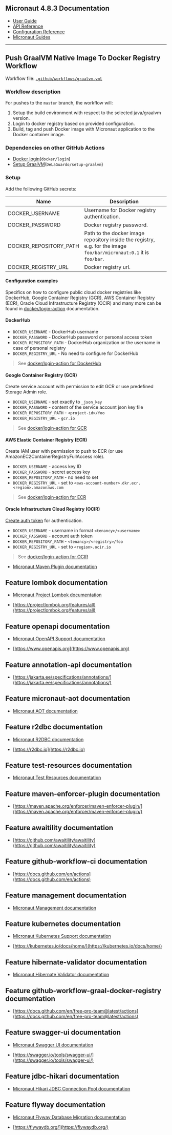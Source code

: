 ## Micronaut 4.8.3 Documentation

- [User Guide](https://docs.micronaut.io/4.8.3/guide/index.html)
- [API Reference](https://docs.micronaut.io/4.8.3/api/index.html)
- [Configuration Reference](https://docs.micronaut.io/4.8.3/guide/configurationreference.html)
- [Micronaut Guides](https://guides.micronaut.io/index.html)
---

## Push GraalVM Native Image To Docker Registry Workflow

Workflow file: [`.github/workflows/graalvm.yml`](.github/workflows/graalvm.yml)

### Workflow description
For pushes to the `master` branch, the workflow will:
1. Setup the build environment with respect to the selected java/graalvm version.
2. Login to docker registry based on provided configuration.
3. Build, tag and push Docker image with Micronaut application to the Docker container image.

### Dependencies on other GitHub Actions
- [Docker login](`https://github.com/docker/login-action`)(`docker/login`)
- [Setup GraalVM](`https://github.com/DeLaGuardo/setup-graalvm`)(`DeLaGuardo/setup-graalvm`)

### Setup
Add the following GitHub secrets:

| Name | Description |
| ---- | ----------- |
| DOCKER_USERNAME | Username for Docker registry authentication. |
| DOCKER_PASSWORD | Docker registry password. |
| DOCKER_REPOSITORY_PATH | Path to the docker image repository inside the registry, e.g. for the image `foo/bar/micronaut:0.1` it is `foo/bar`. |
| DOCKER_REGISTRY_URL | Docker registry url. |
#### Configuration examples
Specifics on how to configure public cloud docker registries like DockerHub, Google Container Registry (GCR), AWS Container Registry (ECR),
Oracle Cloud Infrastructure Registry (OCIR) and many more can be found in [docker/login-action](https://github.com/docker/login-action)
documentation.

#### DockerHub

- `DOCKER_USERNAME` - DockerHub username
- `DOCKER_PASSWORD` - DockerHub password or personal access token
- `DOCKER_REPOSITORY_PATH` - DockerHub organization or the username in case of personal registry
- `DOCKER_REGISTRY_URL` - No need to configure for DockerHub

> See [docker/login-action for DockerHub](https://github.com/docker/login-action#dockerhub)

#### Google Container Registry (GCR)
Create service account with permission to edit GCR or use predefined Storage Admin role.

- `DOCKER_USERNAME` - set exactly to `_json_key`
- `DOCKER_PASSWORD` - content of the service account json key file
- `DOCKER_REPOSITORY_PATH` - `<project-id>/foo`
- `DOCKER_REGISTRY_URL` - `gcr.io`

> See [docker/login-action for GCR](https://github.com/docker/login-action#google-container-registry-gcr)

#### AWS Elastic Container Registry (ECR)
Create IAM user with permission to push to ECR (or use AmazonEC2ContainerRegistryFullAccess role).

- `DOCKER_USERNAME` - access key ID
- `DOCKER_PASSWORD` - secret access key
- `DOCKER_REPOSITORY_PATH` - no need to set
- `DOCKER_REGISTRY_URL` - set to `<aws-account-number>.dkr.ecr.<region>.amazonaws.com`

> See [docker/login-action for ECR](https://github.com/docker/login-action#aws-elastic-container-registry-ecr)

#### Oracle Infrastructure Cloud Registry (OCIR)
[Create auth token](https://www.oracle.com/webfolder/technetwork/tutorials/obe/oci/registry/index.html#GetanAuthToken) for authentication.

- `DOCKER_USERNAME` - username in format `<tenancy>/<username>`
- `DOCKER_PASSWORD` - account auth token
- `DOCKER_REPOSITORY_PATH` - `<tenancy>/<registry>/foo`
- `DOCKER_REGISTRY_URL` - set to `<region>.ocir.io`

> See [docker/login-action for OCIR](https://github.com/docker/login-action#oci-oracle-cloud-infrastructure-registry-ocir)


- [Micronaut Maven Plugin documentation](https://micronaut-projects.github.io/micronaut-maven-plugin/latest/)
## Feature lombok documentation

- [Micronaut Project Lombok documentation](https://docs.micronaut.io/latest/guide/index.html#lombok)

- [https://projectlombok.org/features/all](https://projectlombok.org/features/all)


## Feature openapi documentation

- [Micronaut OpenAPI Support documentation](https://micronaut-projects.github.io/micronaut-openapi/latest/guide/index.html)

- [https://www.openapis.org](https://www.openapis.org)


## Feature annotation-api documentation

- [https://jakarta.ee/specifications/annotations/](https://jakarta.ee/specifications/annotations/)


## Feature micronaut-aot documentation

- [Micronaut AOT documentation](https://micronaut-projects.github.io/micronaut-aot/latest/guide/)


## Feature r2dbc documentation

- [Micronaut R2DBC documentation](https://micronaut-projects.github.io/micronaut-r2dbc/latest/guide/)

- [https://r2dbc.io](https://r2dbc.io)


## Feature test-resources documentation

- [Micronaut Test Resources documentation](https://micronaut-projects.github.io/micronaut-test-resources/latest/guide/)


## Feature maven-enforcer-plugin documentation

- [https://maven.apache.org/enforcer/maven-enforcer-plugin/](https://maven.apache.org/enforcer/maven-enforcer-plugin/)


## Feature awaitility documentation

- [https://github.com/awaitility/awaitility](https://github.com/awaitility/awaitility)


## Feature github-workflow-ci documentation

- [https://docs.github.com/en/actions](https://docs.github.com/en/actions)


## Feature management documentation

- [Micronaut Management documentation](https://docs.micronaut.io/latest/guide/index.html#management)


## Feature kubernetes documentation

- [Micronaut Kubernetes Support documentation](https://micronaut-projects.github.io/micronaut-kubernetes/latest/guide/index.html)

- [https://kubernetes.io/docs/home/](https://kubernetes.io/docs/home/)


## Feature hibernate-validator documentation

- [Micronaut Hibernate Validator documentation](https://micronaut-projects.github.io/micronaut-hibernate-validator/latest/guide/index.html)


## Feature github-workflow-graal-docker-registry documentation

- [https://docs.github.com/en/free-pro-team@latest/actions](https://docs.github.com/en/free-pro-team@latest/actions)


## Feature swagger-ui documentation

- [Micronaut Swagger UI documentation](https://micronaut-projects.github.io/micronaut-openapi/latest/guide/index.html)

- [https://swagger.io/tools/swagger-ui/](https://swagger.io/tools/swagger-ui/)


## Feature jdbc-hikari documentation

- [Micronaut Hikari JDBC Connection Pool documentation](https://micronaut-projects.github.io/micronaut-sql/latest/guide/index.html#jdbc)


## Feature flyway documentation

- [Micronaut Flyway Database Migration documentation](https://micronaut-projects.github.io/micronaut-flyway/latest/guide/index.html)

- [https://flywaydb.org/](https://flywaydb.org/)


